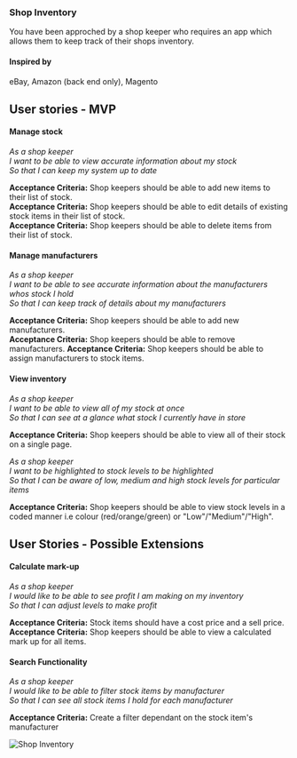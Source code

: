 ### Shop Inventory

You have been approched by a shop keeper who requires an app which allows them to keep track of their shops inventory.  

#### Inspired by
eBay, Amazon (back end only), Magento

## User stories - MVP

#### Manage stock

_As a shop keeper_<br />
_I want to be able to view accurate information about my stock_<br />
_So that I can keep my system up to date_<br />

**Acceptance Criteria:** Shop keepers should be able to add new items to their list of stock. <br />
**Acceptance Criteria:** Shop keepers should be able to edit details of existing stock items in their list of stock. <br />
**Acceptance Criteria:** Shop keepers should be able to delete items from their list of stock.

#### Manage manufacturers

_As a shop keeper_<br />
_I want to be able to see accurate information about the manufacturers whos stock I hold_<br />
_So that I can keep track of details about my manufacturers_<br />

**Acceptance Criteria:** Shop keepers should be able to add new manufacturers. <br />
**Acceptance Criteria:** Shop keepers should be able to remove manufacturers.
**Acceptance Criteria:** Shop keepers should be able to assign manufacturers to stock items.


#### View inventory

_As a shop keeper_<br />
_I want to be able to view all of my stock at once_<br />
_So that I can see at a glance what stock I currently have in store_<br />

**Acceptance Criteria:** Shop keepers should be able to view all of their stock on a single page.

_As a shop keeper_<br />
_I want to be highlighted to stock levels to be highlighted_<br />
_So that I can be aware of low, medium and high stock levels for particular items_<br />

**Acceptance Criteria:** Shop keepers should be able to view stock levels in a coded manner i.e colour (red/orange/green) or "Low"/"Medium"/"High".


## User Stories - Possible Extensions

#### Calculate mark-up

_As a shop keeper_<br />
_I would like to be able to see profit I am making on my inventory_<br />
_So that I can adjust levels to make profit_<br />

**Acceptance Criteria:** Stock items should have a cost price and a sell price. <br />
**Acceptance Criteria:** Shop keepers should be able to view a calculated mark up for all items.<br />

#### Search Functionality

_As a shop keeper_<br />
_I would like to be able to filter stock items by manufacturer_<br />
_So that I can see all stock items I hold for each manufacturer_<br />

**Acceptance Criteria:** Create a filter dependant on the stock item's manufacturer

![Shop Inventory](https://user-images.githubusercontent.com/38946410/46292481-ed2a5a00-c588-11e8-8c4e-0432139859c6.png)
